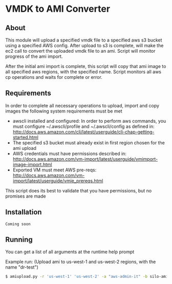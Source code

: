 # VMDK to AMI Converter


## About

This module will upload a specified vmdk file to a specified aws s3 bucket using a specified AWS config.
After upload to s3 is complete, will make the ec2 call to convert the uploaded vmdk file to an ami. Script will
monitor progress of the ami import.

After the initial ami import is complete, this script will copy that ami image to all specified aws regions, with the
specified name. Script monitors all aws cp operations and waits for complete or error.

## Requirements

In order to complete all necessary operations to upload, import and copy images the following system requirements must be
met
- awscli installed and configured: In order to perform aws commands, you must configure ~/.awscli/profile
and ~/.awscli/config as defined in: http://docs.aws.amazon.com/cli/latest/userguide/cli-chap-getting-started.html
- The specified s3 bucket must already exist in first region chosen for the ami upload
- AWS credentials must have permissions described in: http://docs.aws.amazon.com/vm-import/latest/userguide/vmimport-image-import.html
- Exported VM must meet AWS pre-reqs: http://docs.aws.amazon.com/vm-import/latest/userguide/vmie_prereqs.html

This script does its best to validate that you have permissions, but no promises are made

## Installation
    Coming soon

## Running
You can get a list of all arguments at the runtime help prompt

Example run: (Upload ami to us-west-1 and us-west-2 regions, with the name "dr-test")

```sh
$ amiupload.py -r 'us-west-1' 'us-west-2' -a "aws-admin-it" -b silo-ami-testing -f AMI_DB-Remote.vmdk -n "dr-test"
```

